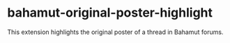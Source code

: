 # bahamut-original-poster-highlight
This extension highlights the original poster of a thread in Bahamut forums.
